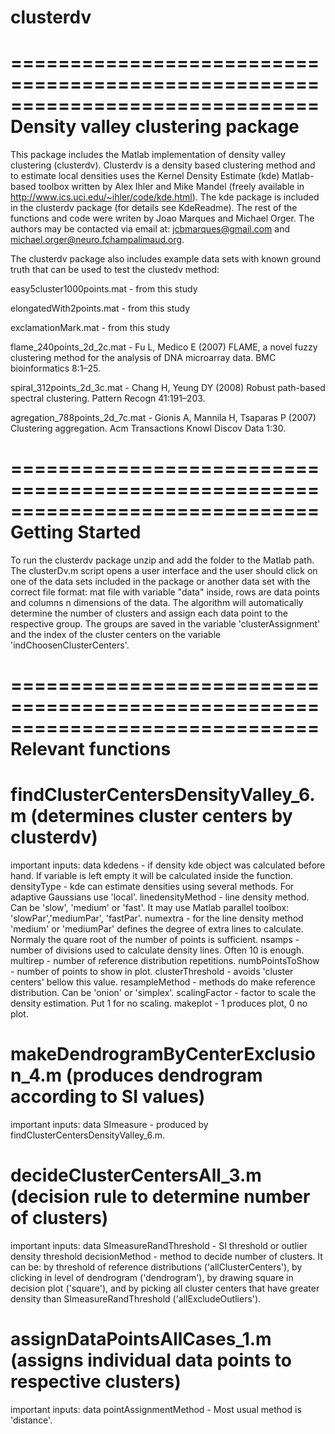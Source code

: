 # clusterdv
==============================================================================
Density valley clustering package
==============================================================================

This package includes the Matlab implementation of density valley clustering 
(clusterdv). Clusterdv is a density based clustering method and to estimate 
local densities uses the Kernel Density Estimate (kde) Matlab-based toolbox 
written by Alex Ihler and Mike Mandel (freely available in 
http://www.ics.uci.edu/~ihler/code/kde.html). The kde package is included 
in the clusterdv package (for details see KdeReadme). The rest of the 
functions and code were writen by Joao Marques and Michael Orger. The 
authors may be contacted via email at: jcbmarques@gmail.com and 
michael.orger@neuro.fchampalimaud.org.

The clusterdv package also includes example data sets with known ground truth 
that can be used to test the clustedv method: 

easy5cluster1000points.mat 	- from this study

elongatedWith2points.mat 	- from this study

exclamationMark.mat 		- from this study

flame_240points_2d_2c.mat 	- Fu  L, Medico  E (2007) FLAME, a novel 
fuzzy clustering method for the analysis of DNA microarray data. 
BMC bioinformatics 8:1–25.

spiral_312points_2d_3c.mat 	- Chang H, Yeung DY (2008) Robust 
path-based spectral clustering. Pattern Recogn 41:191–203.

agregation_788points_2d_7c.mat 	- Gionis A, Mannila H, Tsaparas P (2007)
 Clustering aggregation. Acm Transactions Knowl Discov Data 1:30.



==============================================================================
Getting Started
==============================================================================

To run the clusterdv package unzip and add the folder to the Matlab path. 
The clusterDv.m script opens a user interface and the user should click on 
one of the data sets included in the package or another data set with the 
correct file format: mat file with variable "data" inside, rows are data 
points and columns n dimensions of the data. The algorithm will automatically 
determine the number of clusters and assign each data point to the respective 
group. The groups are saved in the variable 'clusterAssignment' and the index 
of the cluster centers on the variable 'indChoosenClusterCenters'.

==============================================================================
Relevant functions
==============================================================================

findClusterCentersDensityValley_6.m (determines cluster centers by clusterdv)
==============================================================================
important inputs: 
data
kdedens 		- if density kde object was calculated before hand. 
			  If variable is left empty it will be calculated 
			  inside the function.
densityType 		- kde can estimate densities using several methods. 
			  For adaptive Gaussians use 'local'. 
linedensityMethod 	- line density method. Can be 'slow', 'medium' or 
			  'fast'. It may use Matlab parallel toolbox: 
			  'slowPar','mediumPar', 'fastPar'.
numextra 		- for the line density method 'medium' or 'mediumPar'
			  defines the degree of extra lines to calculate.
			  Normaly the quare root of the number of points
			  is sufficient. 
nsamps 			- number of divisions used to calculate density 
			  lines. Often 10 is enough.
multirep 		- number of reference distribution repetitions.
numbPointsToShow 	- number of points to show in plot.
clusterThreshold 	- avoids 'cluster centers' bellow this value.
resampleMethod 		- methods do make reference distribution. Can be 
			  'onion' or 'simplex'.
scalingFactor 		- factor to scale the density estimation. Put 1
			  for no scaling. 
makeplot 		- 1 produces plot, 0 no plot.

makeDendrogramByCenterExclusion_4.m (produces dendrogram according to SI values)
==============================================================================
important inputs: 
data
SImeasure 		- produced by findClusterCentersDensityValley_6.m. 

decideClusterCentersAll_3.m (decision rule to determine number of clusters)
==============================================================================
important inputs: 
data
SImeasureRandThreshold 	- SI threshold or outlier density threshold
decisionMethod          - method to decide number of clusters. It can be: 
			  by threshold of reference distributions 
			  ('allClusterCenters'), by clicking in level of 
			  dendrogram ('dendrogram'), by drawing square in 
			  decision plot ('square'), and by picking all cluster
			  centers that have greater density than 
			  SImeasureRandThreshold ('allExcludeOutliers').	

assignDataPointsAllCases_1.m (assigns individual data points to respective clusters)
==============================================================================
important inputs: 
data
pointAssignmentMethod 	- Most usual method is 'distance'.

